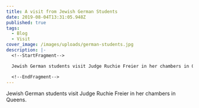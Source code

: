 ```yaml
---
title: A visit from Jewish German Students
date: 2019-08-04T13:31:05.948Z
published: true
tags:
  - Blog
  - Visit
cover_image: /images/uploads/german-students.jpg
description: |-
  <!--StartFragment-->

  Jewish German students visit Judge Ruchie Freier in her chambers in Queens.

  <!--EndFragment-->
---
```

<!--StartFragment-->

Jewish German students visit Judge Ruchie Freier in her chambers in Queens.

<!--EndFragment-->